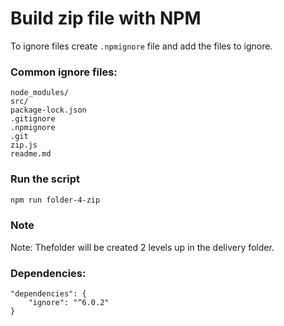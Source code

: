 # Build zip file with NPM

To ignore files create `.npmignore` file and add the files to ignore.

### Common ignore files:

```
node_modules/
src/
package-lock.json
.gitignore
.npmignore
.git
zip.js
readme.md
```

### Run the script

```bash
npm run folder-4-zip
```

### Note

Note: Thefolder will be created 2 levels up in the delivery folder.

### Dependencies:

```
"dependencies": {
    "ignore": "^6.0.2"
}
```
